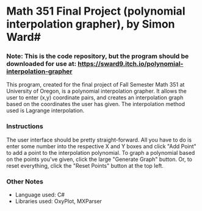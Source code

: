 # Math 351 Final Project (polynomial interpolation grapher), by Simon Ward#
### Note: This is the code repository, but the program should be downloaded for use at: https://sward9.itch.io/polynomial-interpolation-grapher

This program, created for the final project of Fall Semester Math 351 at University of Oregon, is a polynomial interpolation grapher.
It allows the user to enter (x,y) coordinate pairs, and creates an interpolation graph based on the coordinates the user has given.
The interpolation method used is Lagrange interpolation.

### Instructions ###
The user interface should be pretty straight-forward. All you have to do is enter some number into the respective X and Y boxes and 
click "Add Point" to add a point to the interpolation polynomial. To graph a polynomial based on the points you've given, click the large
"Generate Graph" button. Or, to reset everything, click the "Reset Points" button at the top left.

### Other Notes ###
* Language used: C#
* Libraries used: OxyPlot, MXParser